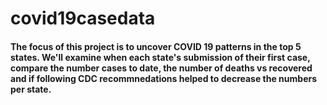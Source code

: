 # covid19casedata

#### The focus of this project is to uncover COVID 19 patterns in the top 5 states. We'll examine when each state's submission of their first case, compare the number cases to date, the number of deaths vs recovered and if following CDC recommnedations helped to decrease the numbers per state.
